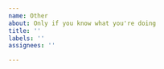 ```yaml
---
name: Other
about: Only if you know what you're doing
title: ''
labels: ''
assignees: ''

---
```



